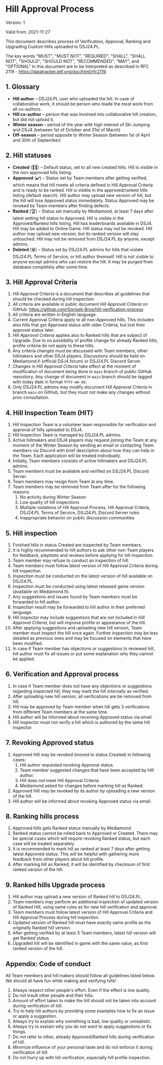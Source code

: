 Hill Approval Process
=====================

Version: 1

Valid from: 2021-11-27

This document describes process of Verification, Approval, Ranking and Upgrading Custom Hills uploaded to DSJ24.PL.

The key words "MUST", "MUST NOT", "REQUIRED", "SHALL", "SHALL NOT", "SHOULD", "SHOULD NOT", "RECOMMENDED",  "MAY", and "OPTIONAL" in this document are to be interpreted as described in RFC 2119 - https://datatracker.ietf.org/doc/html/rfc2119.

## 1. Glossary ##

* **Hill author** – DSJ24.PL user who uploaded the hill. In case of collaborative work, it should be person who made the most work from all co-authors. 
* **Hill co-author** – person that was involved into collaborative hill creation, but did not upload it.
* **Winter season** – period of the year with high interest of Ski Jumping and DSJ4 (between 1st of October and 31st of March)
* **Off-season** – period opposite to Winter Season (between 1st of April and 30th of September)


## 2. Hill statuses

* **Created** (👋🏼) – Default status, set to all new created hills. Hill is visible in the non-approved hills listing.
* **Approved** (✔️) – Status set by Team members after getting verified, which means that hill meets all criteria defined in Hill Approval Criteria and is ready to be ranked. Hill is visible in the approved/ranked hills listing (default search). Hill author may upload new version of hill, but the hill will lose Approved status immediately. Status Approved may be revoked by Team members after finding defects.
* **Ranked** (🏆) – Status set manually by Mediamond, at least 7 days after latest setting hill status to Approved. Hill is visible in the Approved/Ranked hills listing. Hill has leaderboards available in DSJ4. Hill may be added to Online Game. Hill status may not be revoked. Hill author may upload new version, but its ranked version will stay untouched. Hill may not be removed from DSJ24.PL by anyone, except admins.
* **Deleted** (🗑️) – Status set by DSJ24.PL admins for hills that violate DSJ24.PL Terms of Service, or hill author themself. Hill is not visible to anyone except admins who can restore the hill. It may be purged from database completely after some time.


## 3. Hill Approval Criteria

1. *Hill Approval Criteria* is a document that describes all guidelines that should be checked during hill inspection.
2. All criteria are available in public document *Hill Approval Criteria* on GitHub: https://github.com/Gorisek-Bros/hill-verification-process
3. All criteria are written in English language.
4. Current Approval Criteria apply to all non-Approved hills. This includes also hills that got Approved status with older Criteria, but lost their approval status later.
5. *Hill Approval Criteria* applies also to Ranked hills that are subject of Upgrade. Due to no possibility of profile change for already Ranked hills, profile criteria do not apply to these hills.
6. Any criteria changes must be discussed with Team members, other hillmakers and other DSJ4 players. Discussions should be held on Mediamond.fi (official DSJ4 forum) or DSJ24.PL Discord Server. 
7. Changes in *Hill Approval Criteria* take effect at the moment of modification of document being done in `main` branch of public GitHub repository. Any change of document in `main` branch should be tagged with today date in format `YYYY-mm-dd`.
8. Only DSJ24.PL admins may modify document *Hill Approval Criteria* in branch `main` on GitHub, but they must not make any changes without prior consultation.


## 4. Hill Inspection Team (HIT)

1. Hill Inspection Team is a volunteer team responsible for verification and approval of hills uploaded to DSJ4.
2. Hill Inspection Team is managed by DSJ24.PL admins.
3. Active hillmakers and DSJ4 players may request joining the Team at any moment of the Winter Season by sending an email or contacting Team members via Discord with brief description about how they can help in the Team. Each application will be treated individually.
4. Initially, Team members consists of active hillmakers and DSJ24.PL admins.
5. Team members must be available and verified on DSJ24.PL Discord Server.
6. Team members may resign from Team at any time.
7. Team members may be removed from Team after for the following reasons:
    1. No activity during Winter Season
    2. Low quality of hill inspections
    3. Multiple violations of Hill Approval Process, Hill Approval Criteria, DSJ24.PL Terms of Service, DSJ24.PL Discord Server rules
    4. Inappropriate behavior on public discussion communities


## 5. Hill inspection

1. Finished hills in status Created are inspected by Team members.
2. It is highly recommended to hill authors to ask other non-Team players for feedback, playtests and reviews before applying for hill inspection.
3. Team member may refuse to conduct an inspection of hill.
4. Team members must follow latest version of Hill Approval Criteria during hill inspection.
5. Inspection must be conducted on the latest version of hill available on DSJ24.PL.
6. Inspection must be conducted using latest released game version (available on Mediamond.fi).
7. Any suggestions and issues found by Team members must be forwarded to hill author.
8. Inspection result may be forwarded to hill author in their preferred language.
9. Hill inspector may include suggestions that are not included in *Hill Approval Criteria*, but will improve profile or appearance of the hill. 
10. After applying suggestions and uploading new hill version, Team member must inspect the hill once again. Further inspection may be less detailed as previous ones and may be focused on elements that have been modified.
11. In case if Team member has objections or suggestions to reviewed hill, hill author must fix all issues or put some explanation why they cannot be applied.


## 6. Verification and Approval process

1. In case if Team member does not have any objections or suggestions regarding inspected hill, they may mark the hill internally as verified.
2. After uploading new hill version, all verifications are be removed from hill.
3. Hill may be approved by Team member when hill gets 3 verifications from different Team members at the same time.
4. Hill author will be informed about receiving Approved status via email.
5. Hill inspector must not verify a hill which is authored by the same hill inspector.


## 7. Revoking Approved status

1. Approved Hill may be revoked (moved to status Created) in following cases:
    1. Hill author requested revoking Approval status.
    2. Team member suggested changes that have been accepted by Hill author.
    3. Hill does not meet Hill Approval Criteria.
    4. Mediamond asked for changes before marking hill as Ranked.
2. Approved Hill may be revoked by its author by uploading a new version of the hill.
3. Hill author will be informed about revoking Approved status via email.


## 8. Ranking hills process

1. Approved hills gets Ranked status manually by Mediamond.
2. Ranked status cannot be rolled back to Approved or Created. There may be special cases which will require revoking Ranked status, but each case will be treated separately.
3. It is recommended to mark hill as ranked at least 7 days after getting latest Approved status. This will be helpful with gathering more feedback from other players about hill profile.
4. After marking hill as Ranked, it will be identified by checksum of first ranked version of the hill.


## 9. Ranked hills Upgrade process

1. Hill author may upload a new version of Ranked hill to DSJ24.PL.
2. Team members may perform an additional inspection of updated version of Ranked Hill, using same rules as for new hill verification and approval.
3. Team members must follow latest version of Hill Approval Criteria and Hill Approval Process during hill inspection.
4. Updated version of Ranked hill must have exactly same profile as the originally Ranked hill version.
5. After getting verified by at least 3 Team members, latest hill version will get Ranked status.
6. Upgraded hill will be identified in game with the same value, as first ranked version of the hill.


## Appendix: Code of conduct

All Team members and hill makers should follow all guidelines listed below. We should all have fun while making and verifying hills!

1. Always respect other people's effort. Even if the effect is low quality.
2. Do not insult other people and their hills.
3. Amount of effort taken to make the hill should not be taken into account during verification of hill.
4. Try to help hill authors by providing some examples how to fix an issue or apply a suggestion.
5. Always try to explain why something is bad, low quality or unrealistic.
6. Always try to explain why you do not want to apply suggestions or fix things.
7. Do not refer to other, already Approved/Ranked hills during verification of hill.
8. Minimize influence of your personal taste and do not enforce it during verification of hill.
9. Do not hurry up with hill verification, especially hill profile inspection.
